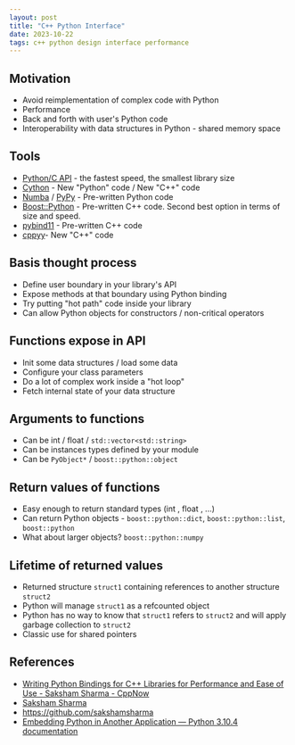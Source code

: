 ```yaml
---
layout: post
title: "C++ Python Interface"
date: 2023-10-22
tags: c++ python design interface performance
---
```


## Motivation
* Avoid reimplementation of complex code with Python
* Performance
* Back and forth with user's Python code
* Interoperability with data structures in Python - shared memory space

## Tools
* [Python/C API](https://docs.python.org/3/c-api/index.html) - the fastest speed, the smallest library size
* [Cython](https://cython.org/) - New "Python" code / New "C++" code
* [Numba](https://numba.pydata.org/) / [PyPy](https://www.pypy.org/) - Pre-written Python code
* [Boost::Python](https://www.boost.org/doc/libs/1_80_0/libs/python/doc/html/index.html) - Pre-written C++ code. Second best option in terms of size and speed.
* [pybind11](https://pybind11.readthedocs.io/en/stable/basics.html) - Pre-written C++ code
* [cppyy](https://cppyy.readthedocs.io/en/latest/)- New "C++" code

## Basis thought process
* Define user boundary in your library's API
* Expose methods at that boundary using Python binding
* Try putting "hot path" code inside your library
* Can allow Python objects for constructors / non-critical operators

## Functions expose in API
* Init some data structures / load some data
* Configure your class parameters
* Do a lot of complex work inside a "hot loop"
* Fetch internal state of your data structure

## Arguments to functions
* Can be int / float / `std::vector<std::string>`
* Can be instances types defined by your module
* Can be `PyObject*` / `boost::python::object`

## Return values of functions
* Easy enough to return standard types (int , float , ...)
* Can return Python objects - `boost::python::dict`, `boost::python::list`, `boost::python`
* What about larger objects? `boost::python::numpy`

## Lifetime of returned values
* Returned structure `struct1` containing references to another structure `struct2`
* Python will manage `struct1` as a refcounted object
* Python has no way to know that `struct1` refers to `struct2` and will apply garbage collection to `struct2`
* Classic use for shared pointers

## References
* [Writing Python Bindings for C++ Libraries for Performance and Ease of Use - Saksham Sharma - CppNow](https://www.youtube.com/watch?v=2rJJfTt72Dk)
* [Saksham Sharma](https://sakshamsharma.com/)
* <https://github.com/sakshamsharma>
* [Embedding Python in Another Application — Python 3.10.4 documentation](https://docs.python.org/3/extending/embedding.html)

